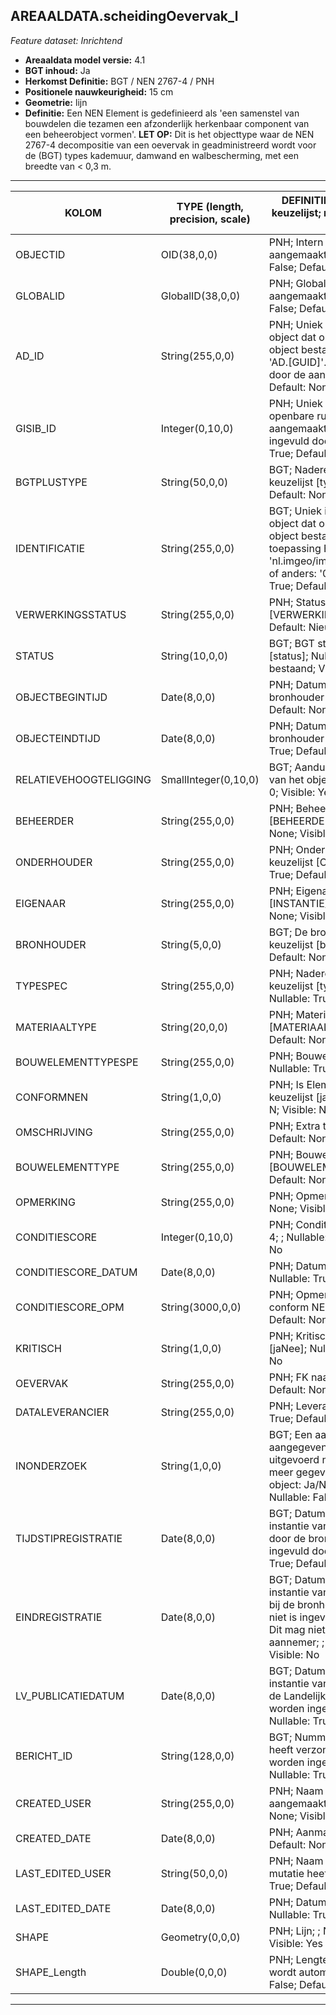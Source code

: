 ## AREAALDATA.scheidingOevervak_l

*Feature dataset: Inrichtend*


* __Areaaldata model versie:__ 4.1
* __BGT inhoud:__ Ja
* __Herkomst Definitie:__ BGT / NEN 2767-4 / PNH
* __Positionele nauwkeurigheid:__ 15 cm
* __Geometrie:__  lijn
* __Definitie:__ Een NEN Element is gedefinieerd als 'een samenstel van bouwdelen die tezamen een afzonderlijk herkenbaar 
component van een beheerobject vormen'. __LET OP:__ Dit is het objecttype waar de NEN 2767-4 decompositie van een oevervak in geadministreerd wordt voor de (BGT) types kademuur, damwand en walbescherming,
met een breedte van < 0,3 m.

***

|KOLOM                               |TYPE (length, precision, scale)                     |DEFINITIE (oorsprong; beschrijving; keuzelijst; nullable; default; zichtbaar in Areaalviewer)|
|------                              |----                     |-----    |
|OBJECTID                            |OID(38,0,0)              |PNH; Intern ArcGIS Identificatienummer, aangemaakt door ArcGIS; ; Nullable: False; Default: None; Visible: Yes|
|GLOBALID                            |GlobalID(38,0,0)         |PNH; Global Unique Identifier,  aangemaakt door ArcGIS; ; Nullable: False; Default: None; Visible: No|
|AD_ID                               |String(255,0,0)          |PNH; Uniek identificatienummer voor het object dat onveranderlijk is zolang het object bestaat in Areaaldata: in format 'AD.[GUID]'. Dit moet worden ingevuld door de aannemer; ; Nullable: False; Default: None; Visible: Yes|
|GISIB_ID                            |Integer(0,10,0)          |PNH; Uniek Identificatienummer beheer openbare ruimte (GISIB), wordt aangemaakt in GISIB en mag niet worden ingevuld door de aannemer; ; Nullable: True; Default: None; Visible: No|
|BGTPLUSTYPE                         |String(50,0,0)           |BGT; Nadere type omschrijving in de BGT; keuzelijst [typeSHDLijn]; Nullable: False; Default: None; Visible: No|
|IDENTIFICATIE                       |String(255,0,0)          |BGT; Uniek identificatienummer voor het object dat onveranderlijk is zolang het object bestaat: bevat indien van toepassing BGT/IMKL ID in format 'nl.imgeo/imkl.bronhouderscode.LokaalID' of anders: '00000'.LokaalID; ; Nullable: True; Default: None; Visible: No|
|VERWERKINGSSTATUS                   |String(255,0,0)          |PNH; Status van de gegevens; keuzelijst [VERWERKINGSSTATUS]; Nullable: False; Default: Nieuw; Visible: Yes|
|STATUS                              |String(10,0,0)           |BGT; BGT status van het object; keuzelijst [status]; Nullable: False; Default: bestaand; Visible: No|
|OBJECTBEGINTIJD                     |Date(8,0,0)              |PNH; Datum waarop het object bij de bronhouder is ontstaan; ; Nullable: True; Default: None; Visible: Yes|
|OBJECTEINDTIJD                      |Date(8,0,0)              |PNH; Datum waarop het object bij de bronhouder niet meer geldig is; ; Nullable: True; Default: None; Visible: Yes|
|RELATIEVEHOOGTELIGGING              |SmallInteger(0,10,0)     |BGT; Aanduiding voor de relatieve hoogte van het object; ; Nullable: False; Default: 0; Visible: Yes|
|BEHEERDER                           |String(255,0,0)          |PNH; Beheerder van het object; keuzelijst [BEHEERDER]; Nullable: True; Default: None; Visible: Yes|
|ONDERHOUDER                         |String(255,0,0)          |PNH; Onderhouder van het object; keuzelijst [ONDERHOUDER]; Nullable: True; Default: None; Visible: Yes|
|EIGENAAR                            |String(255,0,0)          |PNH; Eigenaar van het object; keuzelijst [INSTANTIE]; Nullable: True; Default: None; Visible: Yes|
|BRONHOUDER                          |String(5,0,0)            |BGT; De bronhoudercode van het object; keuzelijst [bronhouder]; Nullable: False; Default: None; Visible: No|
|TYPESPEC                            |String(255,0,0)          |PNH; Nadere typering van het object; keuzelijst [typeSpecSHDOevervak]; Nullable: True; Default: None; Visible: Yes|
|MATERIAALTYPE                       |String(20,0,0)           |PNH; Materiaaltype; keuzelijst [MATERIAALTYPE]; Nullable: True; Default: None; Visible: Yes|
|BOUWELEMENTTYPESPE                  |String(255,0,0)          |PNH; Bouwelement Type Specificatie; ; Nullable: True; Default: None; Visible: No|
|CONFORMNEN                          |String(1,0,0)            |PNH; Is Element conform NEN ja of nee; keuzelijst [jaNee]; Nullable: True; Default: N; Visible: No|
|OMSCHRIJVING                        |String(255,0,0)          |PNH; Extra toelichting; ; Nullable: True; Default: None; Visible: Yes|
|BOUWELEMENTTYPE                     |String(255,0,0)          |PNH; Bouwelement type; keuzelijst [BOUWELEMENT_TYPE]; Nullable: True; Default: None; Visible: No|
|OPMERKING                           |String(255,0,0)          |PNH; Opmerking; ; Nullable: True; Default: None; Visible: No|
|CONDITIESCORE                       |Integer(0,10,0)          |PNH; Conditiescore conform NEN 2767-4; ; Nullable: True; Default: None; Visible: No|
|CONDITIESCORE_DATUM                 |Date(8,0,0)              |PNH; Datum opname Conditiescore; ; Nullable: True; Default: None; Visible: No|
|CONDITIESCORE_OPM                   |String(3000,0,0)         |PNH; Opmerking bij conditiescore conform NEN 2767-4; ; Nullable: True; Default: None; Visible: Yes|
|KRITISCH                            |String(1,0,0)            |PNH; Kritisch (Ja / Nee); keuzelijst [jaNee]; Nullable: True; Default: N; Visible: No|
|OEVERVAK                            |String(255,0,0)          |PNH; FK naar oevervak_v; ; Nullable: True; Default: None; Visible: Yes|
|DATALEVERANCIER                     |String(255,0,0)          |PNH; Leverancier van de data; ; Nullable: True; Default: None; Visible: No|
|INONDERZOEK                         |String(1,0,0)            |BGT; Een aanduiding waarmee wordt aangegeven dat een onderzoek wordt uitgevoerd naar de juistheid van een of meer gegevens van het betreffende object: Ja/Nee; keuzelijst [jaNee]; Nullable: False; Default: N; Visible: No|
|TIJDSTIPREGISTRATIE                 |Date(8,0,0)              |BGT; Datum en tijdstip waarop deze instantie van het object is opgenomen door de bronhouder. Dit mag niet worden ingevuld door de aannemer; ; Nullable: True; Default: None; Visible: No|
|EINDREGISTRATIE                     |Date(8,0,0)              |BGT; Datum en tijdstip waarop deze instantie van het object niet meer geldig is bij de bronhouder. Wanneer deze waarde niet is ingevuld is de instantie nog geldig. Dit mag niet worden ingevuld door de aannemer; ; Nullable: True; Default: None; Visible: No|
|LV_PUBLICATIEDATUM                  |Date(8,0,0)              |BGT; Datum en tijdstip waarop deze instantie van het object is opgenomen in de Landelijke Voorziening. Dit mag niet worden ingevuld door de aannemer; ; Nullable: True; Default: None; Visible: No|
|BERICHT_ID                          |String(128,0,0)          |BGT; Nummer van het bericht dat PNH heeft verzonden naar LV. Dit mag niet worden ingevuld door de aannemer; ; Nullable: True; Default: None; Visible: No|
|CREATED_USER                        |String(255,0,0)          |PNH; Naam van gebruiker die de rij heeft aangemaakt; ; Nullable: True; Default: None; Visible: No|
|CREATED_DATE                        |Date(8,0,0)              |PNH; Aanmaakdatum; ; Nullable: True; Default: None; Visible: No|
|LAST_EDITED_USER                    |String(50,0,0)           |PNH; Naam van gebruiker die de laatste mutatie heeft doorgevoerd; ; Nullable: True; Default: None; Visible: No|
|LAST_EDITED_DATE                    |Date(8,0,0)              |PNH; Datum van de laatste mutatie; ; Nullable: True; Default: None; Visible: No|
|SHAPE                               |Geometry(0,0,0)          |PNH; Lijn; ; Nullable:False; Default:None; Visible: Yes|
|SHAPE_Length                        |Double(0,0,0)            |PNH; Lengte in meters, 5 decimalen. Dit wordt automatisch gevuld; ; Nullable: False; Default: None; Visible: Yes|



***


